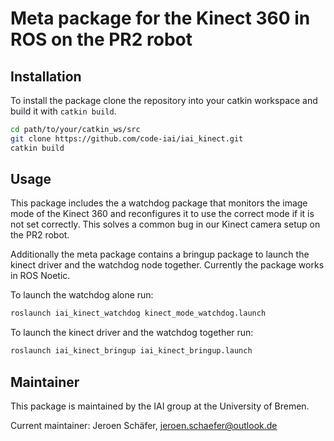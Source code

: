 # Meta package for the Kinect 360 in ROS on the PR2 robot

## Installation

To install the package clone the repository into your catkin workspace and build it with `catkin build`.

```bash
cd path/to/your/catkin_ws/src
git clone https://github.com/code-iai/iai_kinect.git
catkin build
```

## Usage

This package includes the a watchdog package that monitors the image mode of the Kinect 360 and reconfigures it to use the correct mode if it is not set correctly. This solves a common bug in our Kinect camera setup on the PR2 robot.

Additionally the meta package contains a bringup package to launch the kinect driver and the watchdog node together.
Currently the package works in ROS Noetic.

To launch the watchdog alone run:

```bash
roslaunch iai_kinect_watchdog kinect_mode_watchdog.launch
```

To launch the kinect driver and the watchdog together run:

```bash
roslaunch iai_kinect_bringup iai_kinect_bringup.launch
```

## Maintainer

This package is maintained by the IAI group at the University of Bremen.

Current maintainer: Jeroen Schäfer, jeroen.schaefer@outlook.de
